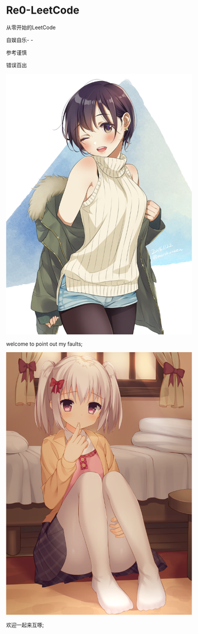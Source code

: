 # Re0-LeetCode
从零开始的LeetCode

自娱自乐- -

参考谨慎

错误百出

![正事配图](https://github.com/NoMoreThanAWord/Re0-LeetCode/raw/master/img/3.png)

welcome to point out my faults;

![正事配图](https://github.com/NoMoreThanAWord/Re0-LeetCode/raw/master/img/5.png)

欢迎一起来互啄;


